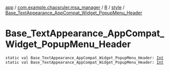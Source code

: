 [app](../../../index.md) / [com.example.chaosruler.msa_manager](../../index.md) / [R](../index.md) / [style](index.md) / [Base_TextAppearance_AppCompat_Widget_PopupMenu_Header](.)

# Base_TextAppearance_AppCompat_Widget_PopupMenu_Header

`static val Base_TextAppearance_AppCompat_Widget_PopupMenu_Header: `[`Int`](https://kotlinlang.org/api/latest/jvm/stdlib/kotlin/-int/index.html)
`static val Base_TextAppearance_AppCompat_Widget_PopupMenu_Header: `[`Int`](https://kotlinlang.org/api/latest/jvm/stdlib/kotlin/-int/index.html)